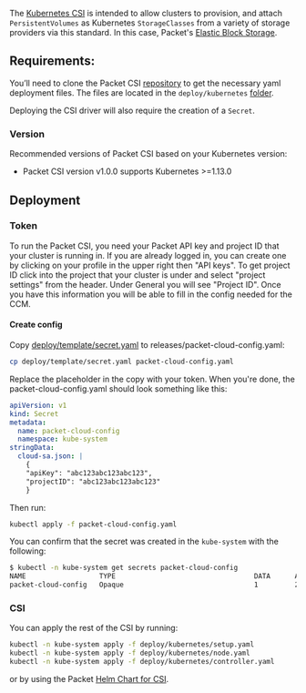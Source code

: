 <!-- <meta>
{
    "title": "Kubernetes CSI for Packet",
    "description": "Kubernetes CSI is intended to allow clusters to provision, & attach PersistentVolumes as Kubernetes StorageClasses from a variety of storage providers via this standard. In this case, our Elastic Block Storage",
    "tag": ["Kubernetes", "CSI", "Container Storage Interface"],
    "seo-title": "Kubernetes CSI for Bare Metal - Packet Technical Guides",
    "seo-description": "Kubernetes CSI (Container Storage Interface) for Packet",
    "og-title": "Kubernetes Cluster Autoscaler",
    "og-description": "Kubernetes CSI (Container Storage Interface) for Packet"
}
</meta> -->

The [Kubernetes CSI](https://kubernetes.io/blog/2019/01/15/container-storage-interface-ga/) is intended to allow clusters to provision, and attach `PersistentVolumes` as Kubernetes `StorageClasses` from a variety of storage providers via this standard. In this case, Packet's [Elastic Block Storage](https://support.packet.com/kb/articles/elastic-block-storage). 

## Requirements:

You’ll need to clone the Packet CSI [repository](https://github.com/packethost/csi-packet) to get the necessary yaml deployment files. The files are located in the `deploy/kubernetes` [folder](https://github.com/packethost/csi-packet/tree/master/deploy/kubernetes).

Deploying the CSI driver will also require the creation of a `Secret`.

### Version
Recommended versions of Packet CSI based on your Kubernetes version:
* Packet CSI version v1.0.0 supports Kubernetes >=1.13.0

## Deployment

### Token
To run the Packet CSI, you need your Packet API key and project ID that your cluster is running in.
If you are already logged in, you can create one by clicking on your profile in the upper right then "API keys".
To get project ID click into the project that your cluster is under and select "project settings" from the header.
Under General you will see "Project ID". Once you have this information you will be able to fill in the config needed for the CCM.

#### Create config
Copy [deploy/template/secret.yaml](https://github.com/packethost/csi-packet/blob/master/deploy/template/secret.yaml) to releases/packet-cloud-config.yaml:
```bash
cp deploy/template/secret.yaml packet-cloud-config.yaml
```

Replace the placeholder in the copy with your token. When you're done, the packet-cloud-config.yaml should look something like this:
```yaml
apiVersion: v1
kind: Secret
metadata:
  name: packet-cloud-config
  namespace: kube-system
stringData:
  cloud-sa.json: |
    {
    "apiKey": "abc123abc123abc123",
    "projectID": "abc123abc123abc123"
    }
```

Then run:
```bash
kubectl apply -f packet-cloud-config.yaml
```

You can confirm that the secret was created in the `kube-system` with the following:
```bash
$ kubectl -n kube-system get secrets packet-cloud-config
NAME                  TYPE                                  DATA      AGE
packet-cloud-config   Opaque                                1         2m
```

### CSI
You can apply the rest of the CSI by running:

```bash
kubectl -n kube-system apply -f deploy/kubernetes/setup.yaml
kubectl -n kube-system apply -f deploy/kubernetes/node.yaml
kubectl -n kube-system apply -f deploy/kubernetes/controller.yaml
```

or by using the Packet [Helm Chart for CSI](https://github.com/packet-labs/helm-charts/).
